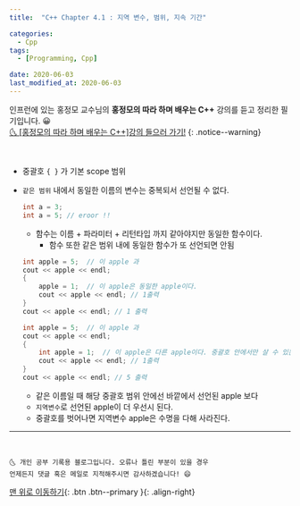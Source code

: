 ```yaml
---
title:  "C++ Chapter 4.1 : 지역 변수, 범위, 지속 기간" 

categories:
  - Cpp
tags:
  - [Programming, Cpp]

date: 2020-06-03
last_modified_at: 2020-06-03
---
```


인프런에 있는 홍정모 교수님의 **홍정모의 따라 하며 배우는 C++** 강의를 듣고 정리한 필기입니다. 😀    
[🌜 [홍정모의 따라 하며 배우는 C++]강의 들으러 가기!](https://www.inflearn.com/course/following-c-plus)
{: .notice--warning}

<br>

- 중괄호 `{ }` 가 기본 scope 범위
- `같은 범위` 내에서 동일한 이름의 변수는 중복되서 선언될 수 없다.

    ```cpp
    int a = 3;
    int a = 5; // eroor !!
    ```

    - 함수는 이름 + 파라미터 + 리턴타입 까지 같아야지만 동일한 함수이다.
        - 함수 또한 같은 범위 내에 동일한 함수가 또 선언되면 안됨

    ```cpp
    int apple = 5;  // 이 apple 과 
    cout << apple << endl;
    {
    	apple = 1;  // 이 apple은 동일한 apple이다. 
    	cout << apple << endl; // 1출력
    }
    cout << apple << endl; // 1 출력
    ```

    ```cpp
    int apple = 5;  // 이 apple 과 
    cout << apple << endl;
    {
    	int apple = 1;  // 이 apple은 다른 apple이다. 중괄호 안에서만 살 수 있는 apple
    	cout << apple << endl; // 1출력
    }
    cout << apple << endl; // 5 출력
    ```

    - 같은 이름일 때 해당 중괄호 범위 안에선 바깥에서 선언된 apple 보다
    - `지역변수`로 선언된 apple이 더 우선시 된다.
    - 중괄호를 벗어나면 지역변수 apple은 수명을 다해 사라진다.

***
<br>

    🌜 개인 공부 기록용 블로그입니다. 오류나 틀린 부분이 있을 경우 
    언제든지 댓글 혹은 메일로 지적해주시면 감사하겠습니다! 😄

[맨 위로 이동하기](#){: .btn .btn--primary }{: .align-right}
